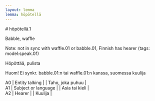 ```yaml
---
layout: lemma
lemma: höpötellä
---
```


<div class="sense">
# <span class="sensename">höpötellä.1</span>

<span class="description">Babble, waffle</span>

Note: not in sync with waffle.01 or babble.01, Finnish has hearer (tags: model:speak.01)

<span class="description">Höpöttää, pulista</span>

Huom! Ei synkr. babble.01:n tai waffle.01:n kanssa, suomessa kuulija

A0 | Entity talking |   | Taho, joka puhuu |  
A1 | Subject or language |   | Asia tai kieli |  
A2 | Hearer |   | Kuulija |  

</div>

